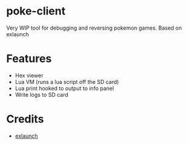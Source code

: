 # poke-client

Very WIP tool for debugging and reversing pokemon games. Based on exlaunch

# Features
- Hex viewer
- Lua VM (runs a lua script off the SD card)
- Lua print hooked to output to info panel
- Write logs to SD card

# Credits

- [exlaunch](https://github.com/shadowninja108/exlaunch/)
